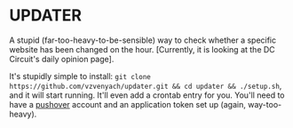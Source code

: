 # UPDATER

A stupid (far-too-heavy-to-be-sensible) way to check whether a specific website has been changed on the hour. [Currently, it is looking at the DC Circuit's daily opinion page]. 

It's stupidly simple to install: `git clone https://github.com/vzvenyach/updater.git && cd updater && ./setup.sh`, and it will start running. It'll even add a crontab entry for you. You'll need to have a [pushover](https://pushover.net/) account and an application token set up (again, way-too-heavy).